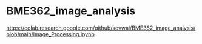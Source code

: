 # BME362_image_analysis

https://colab.research.google.com/github/sevwal/BME362_image_analysis/blob/main/Image_Processing.ipynb
